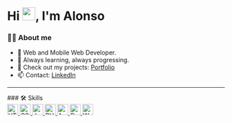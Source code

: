 <h1 align="left">Hi <img src="https://raw.githubusercontent.com/kaueMarques/kaueMarques/master/hi.gif" height="30px">, I'm Alonso</h1>

### 👨‍💻 About me
- 🌱 Web and Mobile Web Developer.
- 🎯 Always learning, always progressing.
- 🔗 Check out my projects: [Portfolio](https://alonsoportfolio.netlify.app/)
- 📫 Contact: [LinkedIn](https://www.linkedin.com/in/alonso-rodrigues/)
<hr>
### 🛠️ Skills
<br>
<div align="left">
  <a href="https://developer.mozilla.org/en-US/docs/Web/HTML" rel="nofollow">
    <img src="https://cdn.jsdelivr.net/gh/devicons/devicon@latest/icons/html5/html5-original.svg" alt="HTML" width="25" height="25">
  </a>
  <a href="https://developer.mozilla.org/en-US/docs/Web/CSS" rel="nofollow">
    <img src="https://cdn.jsdelivr.net/gh/devicons/devicon@latest/icons/css3/css3-original.svg" alt="CSS" width="25" height="25">
  </a>
  <a href="https://www.javascript.com" rel="nofollow">
    <img src="https://cdn.jsdelivr.net/gh/devicons/devicon@latest/icons/javascript/javascript-original.svg" alt="JavaScript" width="25" height="25">
  </a>
  <a href="https://www.php.net" rel="nofollow">
    <img src="https://cdn.jsdelivr.net/gh/devicons/devicon@latest/icons/php/php-original.svg" alt="PHP" width="25" height="25">
  </a>
  <a href="https://azure.microsoft.com/en-us/services/sql-database" rel="nofollow">
    <img src="https://cdn.jsdelivr.net/gh/devicons/devicon@latest/icons/azuresqldatabase/azuresqldatabase-original.svg" alt="Azure SQL Database" width="25" height="25">
  </a>
  <a href="https://reactjs.org" rel="nofollow">
    <img src="https://cdn.jsdelivr.net/gh/devicons/devicon@latest/icons/react/react-original.svg" alt="React" width="25" height="25">
  </a>
  <a href="https://wordpress.org" rel="nofollow">
    <img src="https://cdn.jsdelivr.net/gh/devicons/devicon@latest/icons/wordpress/wordpress-original.svg" alt="WordPress" width="25" height="25">
  </a>
</div>
